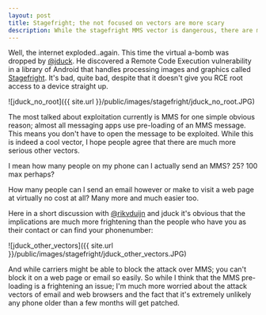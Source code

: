```yaml
---
layout: post
title: Stagefright; the not focused on vectors are more scary
description: While the stagefright MMS vector is dangerous, there are more worrying ones.
---
```


Well, the internet exploded..again. This time the virtual a-bomb was dropped by <a href="https://twitter.com/jduck" target="_blank">@jduck</a>. He discovered a Remote Code Execution vulnerability in a library of Android that handles processing images and graphics called <a href="http://blog.zimperium.com/experts-found-a-unicorn-in-the-heart-of-android/" target="_blank">Stagefright</a>. It's bad, quite bad, despite that it doesn't give you RCE root access to a device straight up.

![jduck_no_root]({{ site.url }}/public/images/stagefright/jduck_no_root.JPG)

The most talked about exploitation currently is MMS for one simple obvious reason; almost all messaging apps use pre-loading of an MMS message. This means you don't have to open the message to be exploited. While this is indeed a cool vector, I hope people agree that there are much more serious other vectors. 

I mean how many people on my phone can I actually send an MMS? 25? 100 max perhaps?

How many people can I send an email however or make to visit a web page at virtually no cost at all? Many more and much easier too.

Here in a short discussion with <a href="https://twitter.com/rikvduijn" target="_blank">@rikvduijn</a> and jduck it's obvious that the implications are much more frightening than the people who have you as their contact or can find your phonenumber:

![jduck_other_vectors]({{ site.url }}/public/images/stagefright/jduck_other_vectors.JPG)

And while carriers might be able to block the attack over MMS; you can't block it on a web page or email so easily. So while I think that the MMS pre-loading is a frightening an issue; I'm much more worried about the attack vectors of email and web browsers and the fact that it's extremely unlikely any phone older than a few months will get patched. 

